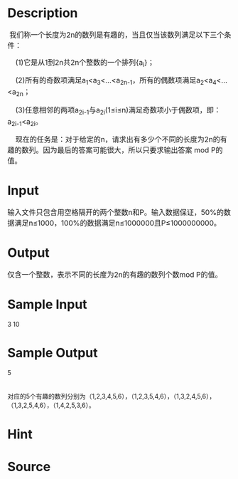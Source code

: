 
# Description

<div class="content"><p><span style="font-size: medium"> 我们称一个长度为2n的数列是有趣的，当且仅当该数列满足以下三个条件：</span></p>
<p><span style="font-size: medium"> </span><wbr/><span style="font-size: medium"> </span><wbr/><span style="font-size: medium"> </span><wbr/><span style="font-size: medium"> (1)它是从1到2n共2n个整数的一个排列{a<sub>i</sub>}；</span></p>
<p><span style="font-size: medium"> </span><wbr/><span style="font-size: medium"> </span><wbr/><span style="font-size: medium"> </span><wbr/><span style="font-size: medium"> (2)所有的奇数项满足a<sub>1</sub>&lt;a<sub>3</sub>&lt;…&lt;a<sub>2n-1</sub>，所有的偶数项满足a<sub>2</sub>&lt;a<sub>4</sub>&lt;…&lt;a<sub>2n</sub>；</span></p>
<p><span style="font-size: medium"> </span><wbr/><span style="font-size: medium"> </span><wbr/><span style="font-size: medium"> </span><wbr/><span style="font-size: medium"> (3)任意相邻的两项a<sub>2i-1</sub>与a<sub>2i</sub>(1≤i≤n)满足奇数项小于偶数项，即：a<sub>2i-1</sub>&lt;a<sub>2i</sub>。</span></p>
<p><span style="font-size: medium"> </span><wbr/><span style="font-size: medium"> </span><wbr/><span style="font-size: medium"> </span><wbr/><span style="font-size: medium"> 现在的任务是：对于给定的n，请求出有多少个不同的长度为2n的有趣的数列。因为最后的答案可能很大，所以只要求输出答案 mod P的值。</span></p>
<p></p></div>

# Input

<div class="content"><p><span style="font-size: medium">输入文件只包含用空格隔开的两个整数n和P。输入数据保证，50%的数据满足n≤1000，100%的数据满足n≤1000000且P≤1000000000。</span></p>
<p></p></div>

# Output

<div class="content"><p><span style="font-size: medium">仅含一个整数，表示不同的长度为2n的有趣的数列个数mod P的值。</span></p>
<p></p></div>

# Sample Input

<div class="content"><span class="sampledata">    3 10                  </span></div>

# Sample Output

<div class="content"><span class="sampledata">  5<br/>
<br/>
<br/>
    对应的5个有趣的数列分别为（1,2,3,4,5,6），（1,2,3,5,4,6），（1,3,2,4,5,6），（1,3,2,5,4,6），（1,4,2,5,3,6）。<br/>
</span></div>

# Hint

<div class="content"><p></p></div>

# Source

<div class="content"><p><a href="problemset.php?search="></a></p></div>

